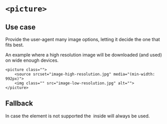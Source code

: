 # `<picture>`

## Use case

Provide the user-agent many image options, letting it decide the one that fits best.

An example where a high resolution image will be downloaded (and used) on wide enough devices.
 
```
<picture class="">
    <source srcset="image-high-resolution.jpg" media="(min-width: 992px)">
    <img class="" src="image-low-resolution.jpg" alt="">
</picture>
```

## Fallback

In case the element is not supported the <img> inside will always be used.
